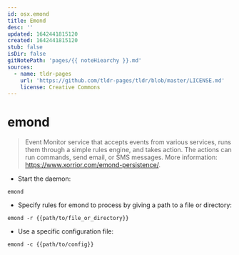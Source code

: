 ```yaml
---
id: osx.emond
title: Emond
desc: ''
updated: 1642441815120
created: 1642441815120
stub: false
isDir: false
gitNotePath: 'pages/{{ noteHiearchy }}.md'
sources:
  - name: tldr-pages
    url: 'https://github.com/tldr-pages/tldr/blob/master/LICENSE.md'
    license: Creative Commons
---
```

# emond

> Event Monitor service that accepts events from various services, runs them through a simple rules engine, and takes action.
> The actions can run commands, send email, or SMS messages.
> More information: <https://www.xorrior.com/emond-persistence/>.

- Start the daemon:

`emond`

- Specify rules for emond to process by giving a path to a file or directory:

`emond -r {{path/to/file_or_directory}}`

- Use a specific configuration file:

`emond -c {{path/to/config}}`


